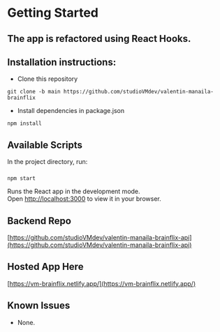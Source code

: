 # Getting Started

## The app is refactored using React Hooks.

## **Installation instructions:**

- [](#) Clone this repository

```shell
git clone -b main https://github.com/studioVMdev/valentin-manaila-brainflix
```

- [](#) Install dependencies in package.json

```shell
npm install
```



## Available Scripts




In the project directory, run:





###



```shell
npm start
```





Runs the React app in the development mode.\
Open [http://localhost:3000](http://localhost:3000) to view it in your browser.




## **Backend Repo**



[https://github.com/studioVMdev/valentin-manaila-brainflix-api](https://github.com/studioVMdev/valentin-manaila-brainflix-api)

## **Hosted App Here**



[https://vm-brainflix.netlify.app/](https://vm-brainflix.netlify.app/)


## **Known Issues**





- None.




